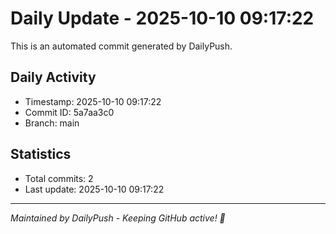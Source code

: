 # Daily Update - 2025-10-10 09:17:22

This is an automated commit generated by DailyPush.

## Daily Activity
- Timestamp: 2025-10-10 09:17:22
- Commit ID: 5a7aa3c0
- Branch: main

## Statistics
- Total commits: 2
- Last update: 2025-10-10 09:17:22

---
*Maintained by DailyPush - Keeping GitHub active! 🚀*
